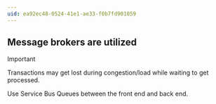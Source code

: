 ```yaml
---
uid: ea92ec48-0524-41e1-ae33-f0b7fd901059
---
```

## Message brokers are utilized

> [!IMPORTANT]
> Transactions may get lost during congestion/load while waiting to get processed.

Use Service Bus Queues between the front end and back end.
